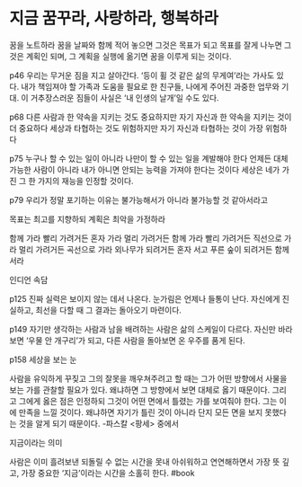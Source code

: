 # 지금 꿈꾸라, 사랑하라, 행복하라
꿈을 노트하라
꿈을 날짜와 함께 적어 놓으면 그것은 목표가 되고
목표를 잘게 나누면 그것은 계획인 되며,
그 계획을 실행에 옮기면 꿈을 이루게 되는 것이다.

p46
우리는 무거운 짐을 지고 살아간다. ‘등이 휠 것 같은 삶의 무게여’라는 가사도 있다. 내가 책임져야 할 가족과 도움을 필요로 한 친구들, 나에게 주어진 과중한 업무와 기대. 이 거추장스러운 짐들이 사실은 ‘내 인생의 날개’일 수도 있다.

p68
다른 사람과 한 약속을 지키는 것도 중요하지만
자기 자신과 한 약속을 지키는 것이 더 중요하다
세상과 타협하는 것도 위험하지만
자기 자신과 타협하는 것이 가장 위험하다

p75
누구나 할 수 있는 일이 아니라
나만이 할 수 있는 일을 계발해야 한다
언제든 대체 가능한 사람이 아니라
내가 아니면 안되는 능력을 가져야 한다는 것이다
세상은 네가 가진 그 한 가지의 재능을 인정할 것이다.

p79
우리가 정말 포기하는 이유는 
불가능해서가 아니라 
불가능할 것 같아서라고

목표는 최고를 지향하되 계획은 최악을 가정하라


함께 가라
빨리 가려거든 혼자 가라
멀리 가려거든 함께 가라
빨리 가려거든 직선으로 가라
멀리 가려거든 곡선으로 가라
외나무가 되려거든 혼자 서고
푸른 숲이 되려거든 함께 서라

인디언 속담

p125
진짜 실력은 보이지 않는 데서 나온다. 눈가림은 언제나 들통이 난다. 자신에게 진실하고, 최선을 다할 때 그 결과는 돌아오기 마련이다.

p149
자기만 생각하는 사람과 남을 배려하는 사람은 삶의 스케일이 다르다. 자신만 바라보면 ‘우물 안 개구리’가 되고, 다른 사람을 돌아보면 온 우주를 품게 된다.

p158
세상을 보는 눈

사람을 유익하게 꾸짖고 그의 잘못을 깨우쳐주려고 할 때는 그가 어떤 방향에서 사물을 보는 가를 관찰할 필요가 있다.
왜냐하면 그 방향에서 보면 대체로 옳기 때문이다.
그리고 그에게 옳은 점은 인정하되 그것이 어떤 면에서 틀렸는 가를 보여줘야 한다. 그는 이에 만족을 느낄 것이다.
왜냐하면 자기가 틀린 것이 아니라 단지 모든 면을 보지 못했다는 것을 알게 되기 때문이다.
-파스칼 <팡세> 중에서

지금이라는 의미

사람은 이미 흘려보낸 되돌릴 수 없는 시간을 못내 아쉬워하고 연연해하면서 가장 뜻 깊고, 가장 중요한 ‘지금’이라는 시간을 소홀히 한다.
#book